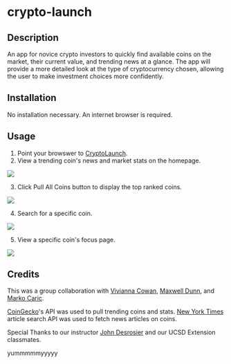 # crypto-launch

## Description
An app for novice crypto investors to quickly find available coins on the market, their current value, and trending news at a glance. The app will provide a more detailed look at the type of cryptocurrency chosen, allowing the user to make investment choices more confidently. 

## Installation
No installation necessary. An internet browser is required. 

## Usage
1. Point your browswer to <a href="https://m-car.github.io/crypto-launchpad/index.html">CryptoLaunch</a>.
2. View a trending coin's news and market stats on the homepage.
<img src="assets/images/homepage.PNG"/>

3. Click Pull All Coins button to display the top ranked coins. 

<img src="assets/images/allCoins.PNG"/>

4. Search for a specific coin. 
<img src="assets/images/search.PNG"/>

5. View a specific coin's focus page.
<img src ="assets/images/coinFocus.PNG"/> 

## Credits
This was a group collaboration with <a href="https://github.com/vivicowan">Vivianna Cowan</a>, <a href="https://github.com/maxd66">Maxwell Dunn</a>, and <a href="https://github.com/m-car">Marko Caric</a>. 

<a href="https://www.coingecko.com/en/api">CoinGecko</a>'s API was used to pull trending coins and stats. 
<a href="https://developer.nytimes.com/apis">New York Times</a> article search API was used to fetch news articles on coins.

Special Thanks to our instructor <a href="https://github.com/median-man">John Desrosier</a> and our UCSD Extension classmates.

yummmmmyyyyy
